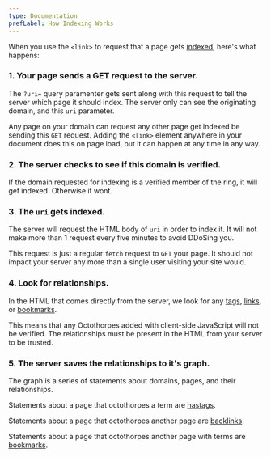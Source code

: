 ```yaml
---
type: Documentation
prefLabel: How Indexing Works
---
```


When you use the `<link>` to request that a page gets [indexed](#indexing-pages), here's what happens:

### 1. Your page sends a GET request to the server.

The `?uri=` query paramenter gets sent along with this request to tell the server which page it should index. The server only can see the originating domain, and this `uri` parameter.

Any page on your domain can request any other page get indexed be sending this `GET` request. Adding the `<link>` element anywhere in your document does this on page load, but it can happen at any time in any way.

### 2. The server checks to see if this domain is verified.

If the domain requested for indexing is a verified member of the ring, it will get indexed. Otherwise it wont.

### 3. The `uri` gets indexed.

The server will request the HTML body of `uri` in order to index it. It will not make more than 1 request every five minutes to avoid DDoSing you.

This request is just a regular `fetch` request to `GET` your page. It should not impact your server any more than a single user visiting your site would.

### 4. Look for relationships.

In the HTML that comes directly from the server, we look for any [tags](#tags), [links](#backlinks), or [bookmarks](#bookmarks).

This means that any Octothorpes added with client-side JavaScript will not be verified. The relationships must be present in the HTML from your server to be trusted.

### 5. The server saves the relationships to it's graph.

The graph is a series of statements about domains, pages, and their relationships.

Statements about a page that octothorpes a term are [hastags](#tags).

Statements about a page that octothorpes another page are [backlinks](#backlinks).

Statements about a page that octothorpes another page with terms are [bookmarks](#bookmarks).